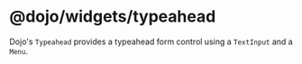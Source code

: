 # @dojo/widgets/typeahead

Dojo's `Typeahead` provides a typeahead form control using a `TextInput` and a `Menu`.
